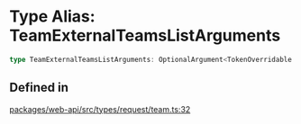 # Type Alias: TeamExternalTeamsListArguments

```ts
type TeamExternalTeamsListArguments: OptionalArgument<TokenOverridable & CursorPaginationEnabled & object>;
```

## Defined in

[packages/web-api/src/types/request/team.ts:32](https://github.com/slackapi/node-slack-sdk/blob/c15385ef93ccdde9702f52f7d1f445999203d794/packages/web-api/src/types/request/team.ts#L32)
